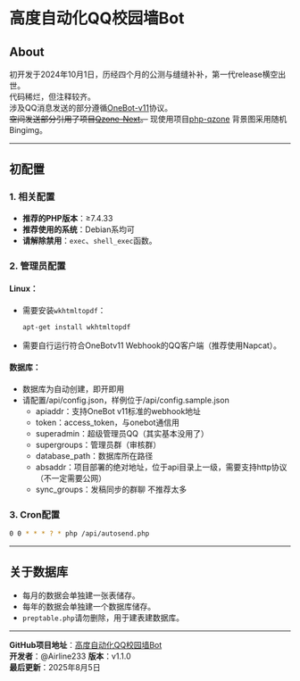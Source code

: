 # 高度自动化QQ校园墙Bot

## About
初开发于2024年10月1日，历经四个月的公测与缝缝补补，第一代release横空出世。  
代码稀烂，但注释较齐。  
涉及QQ消息发送的部分遵循[OneBot-v11](https://github.com/botuniverse/onebot-11)协议。  
~~空间发送部分引用了项目[Qzone-Next](https://github.com/Web-Art-Online/qzone-next)。~~
现使用项目[php-qzone](https://github.com/airline233/php-qzone)
背景图采用随机Bingimg。

---

## 初配置

### 1. 相关配置
- **推荐的PHP版本**：≥7.4.33  
- **推荐使用的系统**：Debian系均可  
- **请解除禁用**：`exec`、`shell_exec`函数。

### 2. 管理员配置

#### Linux：
- 需要安装`wkhtmltopdf`：  
  ```bash
  apt-get install wkhtmltopdf
  ```
- 需要自行运行符合OneBotv11 Webhook的QQ客户端（推荐使用Napcat）。

#### 数据库：
- 数据库为自动创建，即开即用
- 请配置/api/config.json，样例位于/api/config.sample.json
  - apiaddr：支持OneBot v11标准的webhook地址
  - token：access_token，与onebot通信用
  - superadmin：超级管理员QQ（其实基本没用了）
  - supergroups：管理员群（审核群）
  - database_path：数据库所在路径
  - absaddr：项目部署的绝对地址，位于api目录上一级，需要支持http协议（不一定需要公网）
  - sync_groups：发稿同步的群聊 不推荐太多


### 3. Cron配置
```bash
0 0 * * * ? * php /api/autosend.php
```

---

## 关于数据库
- 每月的数据会单独建一张表储存。  
- 每年的数据会单独建一个数据库储存。  
- `preptable.php`请勿删除，用于建表建数据库。

---

**GitHub项目地址**：[高度自动化QQ校园墙Bot](https://github.com/airline233/autoschbot)  
**开发者**：@Airline233
**版本**：v1.1.0  
**最后更新**：2025年8月5日  
